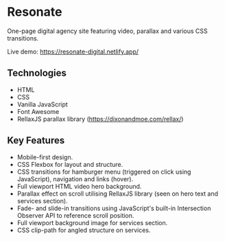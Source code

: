 # Resonate

One-page digital agency site featuring video, parallax and various CSS transitions.

Live demo: https://resonate-digital.netlify.app/

## Technologies

* HTML
* CSS
* Vanilla JavaScript
* Font Awesome
* RellaxJS parallax library (https://dixonandmoe.com/rellax/)

## Key Features

* Mobile-first design.
* CSS Flexbox for layout and structure.
* CSS transitions for hamburger menu (triggered on click using JavaScript), navigation and links (hover).
* Full viewport HTML video hero background.
* Parallax effect on scroll utilising RellaxJS library (seen on hero text and services section).
* Fade- and slide-in transitions using JavaScript's built-in Intersection Observer API to reference scroll position.
* Full viewport background image for services section.
* CSS clip-path for angled structure on services.